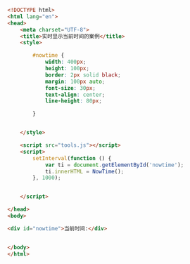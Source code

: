 
<BlogInfo title="53.实时显示当前时间的案例" author="白日梦想猿" pv=0 read_times=0 pre_cost_time=0分32秒 category="js学习" tag_list="['js学习']" create_time="2020.09.29 14:27:31" update_time="2020.09.29 15:09:51" />

```html
<!DOCTYPE html>
<html lang="en">
<head>
    <meta charset="UTF-8">
    <title>实时显示当前时间的案例</title>
    <style>

        #nowtime {
            width: 400px;
            height: 100px;
            border: 2px solid black;
            margin: 100px auto;
            font-size: 30px;
            text-align: center;
            line-height: 80px;

        }


    </style>

    <script src="tools.js"></script>
    <script>
        setInterval(function () {
            var ti = document.getElementById('nowtime');
            ti.innerHTML = NowTime();
        }, 1000);


    </script>

</head>
<body>

<div id="nowtime">当前时间:</div>


</body>
</html>
```

